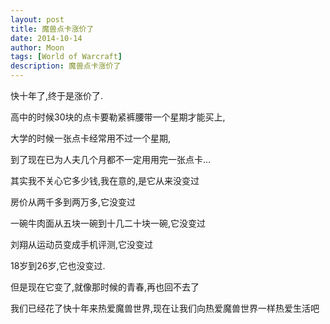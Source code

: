 ```yaml
---
layout: post
title: 魔兽点卡涨价了
date: 2014-10-14
author: Moon
tags: [World of Warcraft]
description: 魔兽点卡涨价了
---
```


快十年了,终于是涨价了.

高中的时候30块的点卡要勒紧裤腰带一个星期才能买上,

大学的时候一张点卡经常用不过一个星期,

到了现在已为人夫几个月都不一定用用完一张点卡...

其实我不关心它多少钱,我在意的,是它从来没变过

房价从两千多到两万多,它没变过

一碗牛肉面从五块一碗到十几二十块一碗,它没变过

刘翔从运动员变成手机评测,它没变过

18岁到26岁,它也没变过.

但是现在它变了,就像那时候的青春,再也回不去了

我们已经花了快十年来热爱魔兽世界,现在让我们向热爱魔兽世界一样热爱生活吧